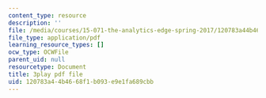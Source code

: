 ```yaml
---
content_type: resource
description: ''
file: /media/courses/15-071-the-analytics-edge-spring-2017/120783a44b4668f1b093e9e1fa689cbb_gE1wRDQMR8E.pdf
file_type: application/pdf
learning_resource_types: []
ocw_type: OCWFile
parent_uid: null
resourcetype: Document
title: 3play pdf file
uid: 120783a4-4b46-68f1-b093-e9e1fa689cbb
---
```

